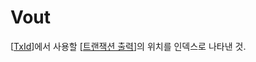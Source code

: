 # Vout

[[TxId]]에서 사용할 [[트랜잭션 출력]]의 위치를 인덱스로 나타낸 것.

[//begin]: # "Autogenerated link references for markdown compatibility"
[TxId]: TxId "TxId"
[트랜잭션 출력]: <docs/트랜잭션 출력> "트랜잭션 출력"
[//end]: # "Autogenerated link references"